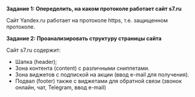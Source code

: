 **Задание 1: Опеределить, на каком протоколе работает сайт s7.ru**

Сайт Yandex.ru работает на протоколе https, т.е. защищенном протоколе.

**Задание 2: Проанализировать структуру страницы сайта**

Сайт s7.ru содержит:
* Шапка (header);
* Зона контента (content) с различными сниппетами. 
* Зона виджетов с подпиской на акции (ввод e-mail для получения).
* Подвал (footer) также с виджетами для обратной связи (звонок онлайн, чат, Telegram, ввод e-mail)